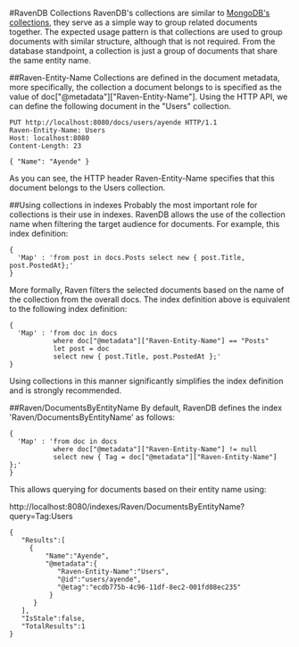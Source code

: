 #RavenDB Collections
RavenDB's collections are similar to [MongoDB's collections](http://www.mongodb.org/display/DOCS/Collections), they serve as a simple way to group related documents together. The expected usage pattern is that collections are used to group documents with similar structure, although that is not required. From the database standpoint, a collection is just a group of documents that share the same entity name.

##Raven-Entity-Name
Collections are defined in the document metadata, more specifically, the collection a document belongs to is specified as the value of doc["@metadata"]["Raven-Entity-Name"]. Using the HTTP API, we can define the following document in the "Users" collection.

    PUT http://localhost:8080/docs/users/ayende HTTP/1.1  
    Raven-Entity-Name: Users  
    Host: localhost:8080  
    Content-Length: 23
    
    { "Name": "Ayende" }

As you can see, the HTTP header Raven-Entity-Name specifies that this document belongs to the Users collection.

##Using collections in indexes
Probably the most important role for collections is their use in indexes. RavenDB allows the use of the collection name when filtering the target audience for documents.
For example, this index definition:

    {  
      'Map' : 'from post in docs.Posts select new { post.Title, post.PostedAt};'  
    }

More formally, Raven filters the selected documents based on the name of the collection from the overall docs.
The index definition above is equivalent to the following index definition:

    {  
      'Map' : 'from doc in docs  
               where doc["@metadata"]["Raven-Entity-Name"] == "Posts"  
               let post = doc  
               select new { post.Title, post.PostedAt };'  
    }

Using collections in this manner significantly simplifies the index definition and is strongly recommended.

##Raven/DocumentsByEntityName
By default, RavenDB defines the index 'Raven/DocumentsByEntityName' as follows:

    {  
      'Map' : 'from doc in docs  
               where doc["@metadata"]["Raven-Entity-Name"] != null  
               select new { Tag = doc["@metadata"]["Raven-Entity-Name"] };'  
    }

This allows querying for documents based on their entity name using:

http://localhost:8080/indexes/Raven/DocumentsByEntityName?query=Tag:Users

    {
       "Results":[ 
         {
             "Name":"Ayende",
             "@metadata":{
                "Raven-Entity-Name":"Users",
                "@id":"users/ayende",
                "@etag":"ecdb775b-4c96-11df-8ec2-001fd08ec235"
              }
          }
       ],  
       "IsStale":false,  
       "TotalResults":1  
    }